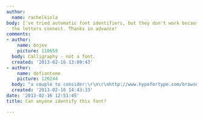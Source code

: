 ```yaml
---
author:
  name: rachelkinla
body: I've tried automatic font identifiers, but they don't work because of the way
  the letters connect. Thanks in advance!
comments:
- author:
    name: bojev
    picture: 110659
  body: Calligraphy - not a font.
  created: '2013-02-16 13:09:43'
- author:
    name: defiantone
    picture: 126244
  body: "a couple to consider:\r\n\r\nhttp://www.hypefortype.com/browse-fonts/font-categories/decorative/carolyna.html\r\n\r\nhttp://www.myfonts.com/fonts/ffp/baltan/swash/"
  created: '2013-02-16 14:43:33'
date: '2013-02-16 12:51:45'
title: Can anyone identify this font?

---
```

